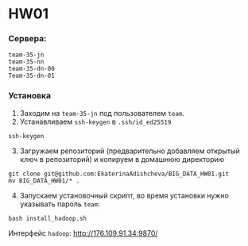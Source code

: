 # HW01
### Сервера:
```
team-35-jn
team-35-nn
team-35-dn-00
Team-35-dn-01
```

### Установка
1. Заходим на ```team-35-jn``` под пользователем ```team```.
2. Устанавливаем ```ssh-keygen``` в ```.ssh/id_ed25519```
```
ssh-keygen
```

3. Загружаем репозиторий (предварительно добавляем открытый ключ в репозиторий) и копируем в домашнюю директорию
```
git clone git@github.com:EkaterinaAdishcheva/BIG_DATA_HW01.git
mv BIG_DATA_HW01/* .
```            

4. Запускаем установочный скрипт, во время установки нужно указывать пароль ```team```:
```
bash install_hadoop.sh
```


Интерфейс ```hadoop```: http://176.109.91.34:9870/


